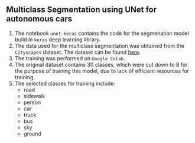 ## Multiclass Segmentation using UNet for autonomous cars
1. The notebook `unet-keras` contains the code for the segmenation model build in `keras` deep learning library.
2. The data used for the multiclass segmentation was obtained from the `Cityscapes` dataset. The dataset can be found [here](https://www.cityscapes-dataset.com/).
3. The training was performed on `Google Colab`.
4. The original dataset contains 30 classes, which were cut down to 8 for the purpose of training this model, due to lack of efficient resources for training.
5. The selected classes for training include:
    - road
    - sidewalk
    - person
    - car
    - truck
    - bus
    - sky
    - ground
